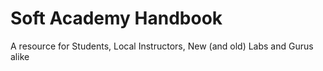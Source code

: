 # Soft Academy Handbook

A resource for Students, Local Instructors, New (and old) Labs and Gurus alike
